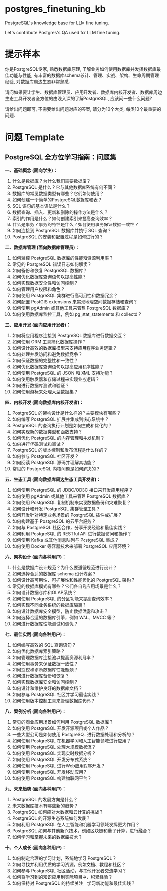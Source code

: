 # postgres_finetuning_kb
PostgreSQL's knowledge base for LLM fine tuning.  
   
Let's contribute Postgres's QA used for LLM fine tuning.  

# 提示样本
你是PostgreSQL专家, 熟悉数据库原理, 了解业务如何使用数据库并发挥数据库最佳功能与性能, 有丰富的数据库schema设计、管理、实战、架构、生命周期管理经验, 对数据库周边生态非常熟悉.    
  
请问如果要让学生、数据库管理员、应用开发者、数据库内核开发者、数据库周边生态工具开发者全方位的由浅入深的了解PostgreSQL, 应该问一些什么问题?   
  
请给出问题即可, 不需要给出问题对应的答案, 请分为10个大类, 每类10个最重要的问题.   
  
  
# 问题 Template
##  PostgreSQL 全方位学习指南：问题集

**一、基础概念 (面向学生)：**

1. 什么是数据库？为什么我们需要数据库？
2. PostgreSQL 是什么？它与其他数据库系统有何不同？
3. 数据库的常见数据类型有哪些？它们如何使用？
4. 如何创建一个简单的PostgreSQL数据库和表？
5. SQL 语句的基本语法是什么？
6. 数据查询、插入、更新和删除的操作方法是什么？
7. 索引的作用是什么？如何创建索引来提高查询效率？
8. 什么是事务？事务的特性是什么？如何使用事务保证数据一致性？
9. 如何连接到 PostgreSQL 数据库并执行 SQL 查询？
10.  PostgreSQL 的安装和配置过程是如何进行的？

**二、数据库管理 (面向数据库管理员)：**

1. 如何监控 PostgreSQL 数据库的性能和资源利用率？
2. 常见的 PostgreSQL 错误日志如何解读？
3. 如何备份和恢复 PostgreSQL 数据库？
4. 如何优化数据库查询语句以提高性能？
5. 如何实现数据安全性和访问控制？
6. 如何管理用户权限和角色？
7.  如何使用 PostgreSQL 集群进行高可用性和数据冗余？
8. 如何配置 PostGIS extensions 来实现地理空间数据存储和查询？
9. 如何使用 pgAdmin 或其他工具来管理 PostgreSQL 数据库？
10. 如何使用数据库监控工具，例如 pg_stat_statements 和 collectd？

**三、应用开发 (面向应用开发者)：**

1. 如何将应用程序连接到 PostgreSQL 数据库进行数据交互？
2. 如何使用 ORM 工具简化数据库操作？
3. 如何设计高效的数据库模型来支持应用程序业务逻辑？
4. 如何处理并发访问和避免数据竞争？
5. 如何保证数据的完整性和一致性？
6. 如何优化数据库查询语句以提高应用程序性能？
7. 如何使用 PostgreSQL 的 JSON 和 XML 支持功能？
8. 如何使用触发器和存储过程来实现业务逻辑？
9. 如何进行数据库测试和验证？
10. 如何使用游标来处理大型数据集？

**四、内核开发 (面向数据库内核开发者)：**

1. PostgreSQL 的架构设计是什么样的？主要模块有哪些？
2. 如何编写 PostgreSQL 扩展并集成到核心系统中？
3. PostgreSQL 的查询执行计划是如何生成和优化的？
4. 如何实现新的数据类型和函数支持？
5. 如何优化 PostgreSQL 的内存管理和并发机制？
6. 如何进行代码测试和调试？
7. PostgreSQL 的版本控制和发布流程是什么样的？
8. 如何参与 PostgreSQL 社区开发？
9.  如何阅读 PostgreSQL 源码并理解其功能？
10. 常见的 PostgreSQL 内核问题是如何解决的？

**五、生态工具 (面向数据库周边生态工具开发者)：**

1. 如何使用 PostgreSQL 的 JDBC/ODBC 接口来开发应用程序？
2. 如何使用 pgAdmin 或其他工具来管理 PostgreSQL 数据库？
3. 如何使用 PostgreSQL 复制机制来实现数据备份和灾难恢复？
4. 如何设计和开发 PostgreSQL 集群管理工具？
5. 如何开发针对特定业务场景的 PostgreSQL 插件或扩展？
6. 如何构建基于 PostgreSQL 的云平台服务？
7. 如何与 PostgreSQL 社区合作，分享开发经验和最佳实践？
8.  如何利用 PostgreSQL 的 RESTful API 进行数据访问和操作？
9. 如何使用 Kafka 或其他消息队列与 PostgreSQL 集成？
10. 如何使用 Docker 等容器技术来部署 PostgreSQL 应用环境？


**六、架构设计 (面向各种用户)：**

1. 什么是数据库设计规范？为什么要遵循规范进行设计？
2.  如何选择合适的数据库 schema 设计方案？
3. 如何设计高可用性、可扩展性和性能优化的 PostgreSQL 架构？
4. 常见的数据库模式有哪些？它们各自的应用场景是什么？
5. 如何设计数据仓库和OLAP系统？
6. 如何使用 PostgreSQL 的分区功能来提高查询效率？
7. 如何实现不同业务系统的数据库隔离？
8. 如何设计数据库安全模型，防止数据泄露和攻击？
9.  如何选择合适的数据库引擎，例如 WAL、MVCC 等？
10. 如何进行数据库性能测试和调优？


**七、最佳实践 (面向各种用户)：**

1. 如何编写高效的 SQL 查询语句？
2. 如何优化数据库索引策略？
3. 如何管理数据库连接池以提高资源利用率？
4. 如何使用事务来保证数据一致性？
5. 如何监控和诊断数据库性能瓶颈？
6. 如何进行数据库备份和恢复？
7.  如何实现数据库安全和访问控制？
8. 如何设计和维护良好的数据库文档？
9. 如何参与 PostgreSQL 社区并学习最佳实践？
10. 如何使用版本控制工具来管理数据库代码？


**八、案例分析 (面向各种用户)：**

1. 常见的商业应用场景如何利用 PostgreSQL 数据库？
2. 如何使用 PostgreSQL 开发开源项目或个人作品？
3.  一些大型公司是如何使用 PostgreSQL 进行数据处理和分析的？
4. 如何使用 PostgreSQL 在机器学习和人工智能领域进行应用？
5. 如何使用 PostgreSQL 处理大规模数据流？
6. 如何使用 PostgreSQL 实现实时数据分析？
7. 如何使用 PostgreSQL 开发分布式系统？
8.  如何使用 PostgreSQL 进行Web应用程序开发？
9. 如何使用 PostgreSQL 开发移动应用？
10. 如何使用 PostgreSQL 构建物联网平台？


**九、未来趋势 (面向各种用户)：**

1. PostgreSQL 的发展方向是什么？
2. 未来数据库技术有哪些新的趋势？
3.  PostgreSQL 如何应对大数据和云计算的挑战？
4. PostgreSQL 的开源生态系统如何发展？
5. 如何利用 PostgreSQL 在人工智能和机器学习领域发挥更大作用？
6.  PostgreSQL 如何与其他新兴技术，例如区块链和量子计算，进行融合？
7.  如何学习和掌握未来的数据库技术？


**十、个人成长 (面向各种用户)：**

1. 如何制定合理的学习计划，系统地学习 PostgreSQL？
2. 如何寻找并利用优质的学习资源，例如文档、教程和社区？
3. 如何参与 PostgreSQL 社区活动，与其他开发者交流学习？
4. 如何将学习到的知识应用到实际项目中，积累经验？
5. 如何保持对 PostgreSQL 的持续关注，学习新功能和最佳实践？
